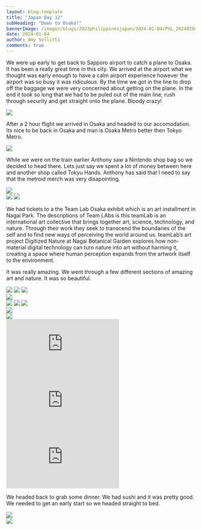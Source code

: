 ```yaml
---
layout: blog-template
title: "Japan Day 12"
subHeading: "Down to Osaka!"
bannerImage: /images/blogs/2023philippinesjapan/2024-01-04/PXL_20240104_103540124.jpg_compressed.JPEG
date: 2024-01-04
author: Amy Sellitti
comments: true
---
```


We were up early to get back to Sapporo airport to catch a plane to Osaka. It has been a really great time in this city. We arrived at the airport what we thought was early enough to have a calm airport experience however the airport was so busy it was ridiculous. By the time we got in the line to drop off the baggage we were very concerned about getting on the plane. In the end it took so long that we had to be puled out of the main line, rush through security and get straight onto the plane. Bloody crazy!

<div class="center-image"><img src="/images/blogs/2023philippinesjapan/2024-01-04/PXL_20240103_222614354.jpg_compressed.JPEG" /></div>

After a 2 hour flight we arrived in Osaka and headed to our accomodation. Its nice to be back in Osaka and man is Osaka Metro better then Tokyo Metro. 

<div class="center-image"><img src="/images/blogs/2023philippinesjapan/2024-01-04/PXL_20240104_044412691.jpg_compressed.JPEG" /></div>

While we were on the train earlier Anthony saw a Nintendo shop bag so we decided to head there. Lets just say we spent a lot of money between here and another shop called Tokyu Hands. Anthony has said that I need to say that the metroid merch was very disapointing. 

<div class="center-image"><img src="/images/blogs/2023philippinesjapan/2024-01-04/PXL_20240104_084139256.jpg_compressed.JPEG" /></div>
<div class="grid-2c">
  <img src="/images/blogs/2023philippinesjapan/2024-01-04/PXL_20240104_084231595.jpg_compressed.JPEG"/>
  <img src="/images/blogs/2023philippinesjapan/2024-01-04/PXL_20240104_090423987.MP.jpg_compressed.JPEG"/>
</div>

We had tickets to a the Team Lab Osaka exhibit which is an art installment in Nagai Park.  The descriptions of Team LAbs is this teamLab is an international art collective that brings together art, science, technology, and nature. Through their work they seek to transcend the boundaries of the self and to find new ways of perceiving the world around us. teamLab’s art project Digitized Nature at Nagai Botanical Garden explores how non-material digital technology can turn nature into art without harming it, creating a space where human perception expands from the artwork itself to the environment.

It was really amazing. We went through a few different sections of amazing art and nature. It was so beautiful. 

<div class="grid-2w-1l">
  <img src="/images/blogs/2023philippinesjapan/2024-01-04/PXL_20240104_102340000.jpg_compressed.JPEG"/>
  <img src="/images/blogs/2023philippinesjapan/2024-01-04/PXL_20240104_102546654.jpg_compressed.JPEG"/>
  <img src="/images/blogs/2023philippinesjapan/2024-01-04/PXL_20240104_102408908.jpg_compressed.JPEG"/>
</div>
<div class="center-image"><img src="/images/blogs/2023philippinesjapan/2024-01-04/PXL_20240104_103158671.MP_1.jpg_compressed.JPEG" /></div>
<div class="grid-3c">
  <img src="/images/blogs/2023philippinesjapan/2024-01-04/PXL_20240104_103540124.jpg_compressed.JPEG"/>
  <img src="/images/blogs/2023philippinesjapan/2024-01-04/PXL_20240104_104213229.NIGHT.jpg_compressed.JPEG"/>
  <img src="/images/blogs/2023philippinesjapan/2024-01-04/PXL_20240104_105143411.jpg_compressed.JPEG"/>
</div>
<div class="center-image"><img src="/images/blogs/2023philippinesjapan/2024-01-04/PXL_20240104_104519361.jpg_compressed.JPEG" /></div>
<div class="center-image"><img src="/images/blogs/2023philippinesjapan/2024-01-04/PXL_20240104_105949641.jpg_compressed.JPEG" /></div>
<div class="center-video"><iframe src="https://www.youtube.com/embed/rjCiRN49cG0" frameborder="0" allowfullscreen></iframe></div>
<div class="center-video"><iframe src="https://www.youtube.com/embed/4I_KJAMBmP0" frameborder="0" allowfullscreen></iframe></div>
<div class="center-video"><iframe src="https://www.youtube.com/embed/QuOfYj1f1Xw" frameborder="0" allowfullscreen></iframe></div>

We headed back to grab some dinner. We had sushi and it was pretty good. We needed to get an early start so we headed straight to bed. 

<div class="center-image"><img src="/images/blogs/2023philippinesjapan/2024-01-04/PXL_20240104_114457924.jpg_compressed.JPEG" /></div>
<div class="center-image"><img src="/images/blogs/2023philippinesjapan/2024-01-04/PXL_20240104_123204828.jpg_compressed.JPEG" /></div>
